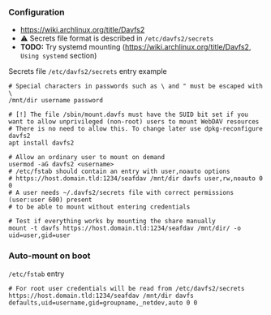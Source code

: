 ### Configuration

* https://wiki.archlinux.org/title/Davfs2
* :warning: Secrets file format is described in `/etc/davfs2/secrets`
* **TODO:** Try systemd mounting (https://wiki.archlinux.org/title/Davfs2, `Using systemd` section)

Secrets file `/etc/davfs2/secrets` entry example
```
# Special characters in passwords such as \ and " must be escaped with \
/mnt/dir username password
```

```shell
# [!] The file /sbin/mount.davfs must have the SUID bit set if you want to allow unprivileged (non-root) users to mount WebDAV resources
# There is no need to allow this. To change later use dpkg-reconfigure davfs2
apt install davfs2

# Allow an ordinary user to mount on demand
usermod -aG davfs2 <username>
# /etc/fstab should contain an entry with user,noauto options 
# https://host.domain.tld:1234/seafdav /mnt/dir davfs user,rw,noauto 0 0
# A user needs ~/.davfs2/secrets file with correct permissions (user:user 600) present
# to be able to mount without entering credentials
```

```shell
# Test if everything works by mounting the share manually
mount -t davfs https://host.domain.tld:1234/seafdav /mnt/dir/ -o uid=user,gid=user
```


### Auto-mount on boot

`/etc/fstab` entry
```
# For root user credentials will be read from /etc/davfs2/secrets
https://host.domain.tld:1234/seafdav /mnt/dir davfs defaults,uid=username,gid=groupname,_netdev,auto 0 0
```
